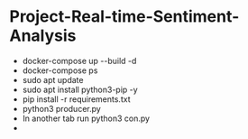 ﻿# Project-Real-time-Sentiment-Analysis


- docker-compose up --build -d
- docker-compose ps
- sudo apt update
- sudo apt install python3-pip -y
- pip install -r requirements.txt
- python3 producer.py
- In another tab run python3 con.py
- 
